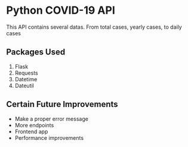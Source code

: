 # Python COVID-19 API

This API contains several datas. From total cases, yearly cases, to daily
cases

**Packages Used**
---
1. Flask
2. Requests
3. Datetime
4. Dateutil

**Certain Future Improvements**
---
- Make a proper error message
- More endpoints
- Frontend app
- Performance improvements